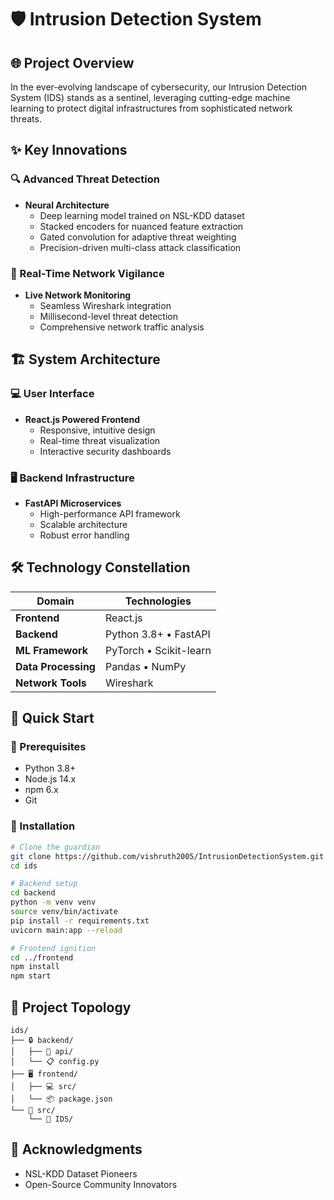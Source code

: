 # 🛡️ Intrusion Detection System

## 🌐 Project Overview

In the ever-evolving landscape of cybersecurity, our Intrusion Detection System (IDS) stands as a sentinel, leveraging cutting-edge machine learning to protect digital infrastructures from sophisticated network threats.

## ✨ Key Innovations

### 🔍 Advanced Threat Detection
- **Neural Architecture**
  - Deep learning model trained on NSL-KDD dataset
  - Stacked encoders for nuanced feature extraction
  - Gated convolution for adaptive threat weighting
  - Precision-driven multi-class attack classification

### 🚀 Real-Time Network Vigilance
- **Live Network Monitoring**
  - Seamless Wireshark integration
  - Millisecond-level threat detection
  - Comprehensive network traffic analysis

## 🏗️ System Architecture

### 💻 User Interface
- **React.js Powered Frontend**
  - Responsive, intuitive design
  - Real-time threat visualization
  - Interactive security dashboards

### 🖥️ Backend Infrastructure
- **FastAPI Microservices**
  - High-performance API framework
  - Scalable architecture
  - Robust error handling

## 🛠️ Technology Constellation

| Domain | Technologies |
|--------|--------------|
| **Frontend** | React.js |
| **Backend** | Python 3.8+ • FastAPI |
| **ML Framework** | PyTorch • Scikit-learn |
| **Data Processing** | Pandas • NumPy |
| **Network Tools** | Wireshark |

## 🚀 Quick Start

### 🔧 Prerequisites
- Python 3.8+
- Node.js 14.x
- npm 6.x
- Git

### 🔨 Installation

```bash
# Clone the guardian
git clone https://github.com/vishruth2005/IntrusionDetectionSystem.git
cd ids

# Backend setup
cd backend
python -m venv venv
source venv/bin/activate
pip install -r requirements.txt
uvicorn main:app --reload

# Frontend ignition
cd ../frontend
npm install
npm start
```

## 🌳 Project Topology
```
ids/
├── 🔒 backend/
│   ├── 🔧 api/
│   └── 📋 config.py
├── 🖥️ frontend/
│   ├── 💻 src/
│   └── 📦 package.json
└── 🧠 src/
    └── 🔮 IDS/
```

## 🙏 Acknowledgments
- NSL-KDD Dataset Pioneers
- Open-Source Community Innovators
